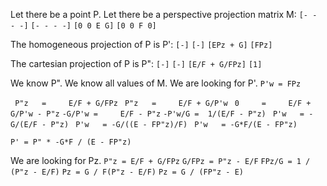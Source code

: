 Let there be a point P.
Let there be a perspective projection matrix M:
`[- - - -]`
`[- - - -]`
`[0 0 E G]`
`[0 0 F 0]`

The homogeneous projection of P is P':
`[-]`
`[-]`
`[EPz + G]`
`[FPz]`

The cartesian projection of P is P":
`[-]`
`[-]`
`[E/F + G/FPz]`
`[1]`

We know P".
We know all values of M.
We are looking for P'.
`P'w = FPz`

` P"z   =     E/F + G/FPz`
` P"z   =     E/F + G/P'w`
` 0     =     E/F + G/P'w - P"z`
`-G/P'w =     E/F - P"z`
`-P'w/G =  1/(E/F - P"z)`
` P'w   = -G/(E/F - P"z)`
` P'w   = -G/((E - FP"z)/F)`
` P'w   = -G*F/(E - FP"z)`

`P' = P" * -G*F / (E - FP"z)`

We are looking for Pz.
`P"z = E/F + G/FPz`
`G/FPz = P"z - E/F`
`FPz/G = 1 / (P"z - E/F)`
`Pz = G / F(P"z - E/F)`
`Pz = G / (FP"z - E)`

